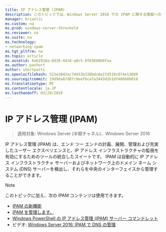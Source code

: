 ```yaml
---
title: IP アドレス管理 (IPAM)
description: このトピックでは、Windows Server 2016 での IPAM に関する情報へのリンクを提供します。
manager: brianlic
ms.custom: na
ms.prod: windows-server-threshold
ms.reviewer: na
ms.suite: na
ms.technology:
- networking-ipam
ms.tgt_pltfrm: na
ms.topic: article
ms.assetid: 6a6291ba-0d39-4434-a8c5-0f0369860faa
ms.author: pashort
author: shortpatti
ms.openlocfilehash: 523e3042ec7d452b339bdc6e27d519c874e13689
ms.sourcegitcommit: 19d9da87d87c9eefbca7a3443d2b1df486b0b010
ms.translationtype: MT
ms.contentlocale: ja-JP
ms.lasthandoff: 03/28/2018
---
```

# <a name="ip-address-management-ipam"></a>IP アドレス管理 (IPAM)

>適用対象: Windows Server (半期チャネル)、Windows Server 2016

IP アドレス管理 (IPAM) は、エンド ツー エンドの計画、展開、管理および充実したユーザー エクスペリエンスと、IP アドレス インフラストラクチャの監視を有効にするためのツールの統合したスイートです。 IPAM は自動的に IP アドレス インフラストラクチャ サーバーおよびネットワーク上のドメイン ネーム システム (DNS) サーバーを検出し、それらを中央のインターフェイスから管理することができます。  
  
> [!NOTE]  
> このトピックに加え、次の IPAM コンテンツは使用できます。  
>   
> -   [IPAM の新機能](../../technologies/ipam/What-s-New-in-IPAM.md)  
> -   [IPAM を管理します。](../../technologies/ipam/Manage-IPAM.md)  
> -   [Windows PowerShell の IP アドレス管理 (IPAM) サーバー コマンドレット](https://technet.microsoft.com/library/jj553807.aspx)  
> -   ビデオ: [Windows Server 2016: IPAM で DNS の管理](https://channel9.msdn.com/Blogs/windowsserver/Windows-Server-2016-DNS-management-in-IPAM)  